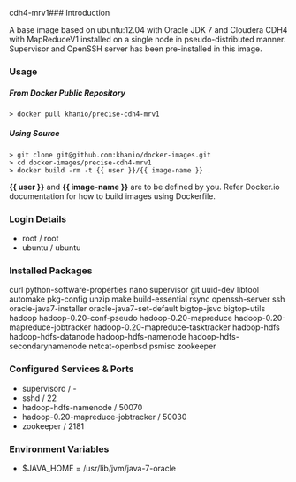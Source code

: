 cdh4-mrv1### Introduction

A base image based on ubuntu:12.04 with Oracle JDK 7 and Cloudera CDH4 with MapReduceV1 installed on a single node in pseudo-distributed manner. Supervisor and OpenSSH server has been pre-installed in this image.

### Usage

##### From Docker Public Repository

	> docker pull khanio/precise-cdh4-mrv1

##### Using Source

	> git clone git@github.com:khanio/docker-images.git
	> cd docker-images/precise-cdh4-mrv1
	> docker build -rm -t {{ user }}/{{ image-name }} .

**{{ user }}** and **{{ image-name }}** are to be defined by you. Refer Docker.io documentation for how to build images using Dockerfile.

### Login Details

- root / root
- ubuntu / ubuntu

### Installed Packages

curl python-software-properties nano supervisor git uuid-dev libtool automake pkg-config unzip make build-essential rsync openssh-server ssh oracle-java7-installer oracle-java7-set-default bigtop-jsvc bigtop-utils hadoop hadoop-0.20-conf-pseudo hadoop-0.20-mapreduce hadoop-0.20-mapreduce-jobtracker hadoop-0.20-mapreduce-tasktracker hadoop-hdfs hadoop-hdfs-datanode hadoop-hdfs-namenode hadoop-hdfs-secondarynamenode netcat-openbsd psmisc zookeeper

### Configured Services & Ports

- supervisord / -
- sshd / 22
- hadoop-hdfs-namenode / 50070
- hadoop-0.20-mapreduce-jobtracker / 50030
- zookeeper / 2181


### Environment Variables

- $JAVA_HOME = /usr/lib/jvm/java-7-oracle
